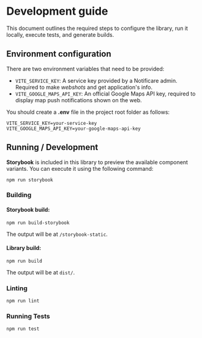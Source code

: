 # Development guide

This document outlines the required steps to configure the library, run it locally, execute tests, and generate builds.

## Environment configuration

There are two environment variables that need to be provided:
* `VITE_SERVICE_KEY`: A service key provided by a Notificare admin. Required to make *webshots* and get application's info.
* `VITE_GOOGLE_MAPS_API_KEY`: An official Google Maps API key, required to display map push notifications shown on the web.

You should create a **.env** file in the project root folder as follows:

```dotenv
VITE_SERVICE_KEY=your-service-key
VITE_GOOGLE_MAPS_API_KEY=your-google-maps-api-key
```

## Running / Development

**Storybook** is included in this library to preview the available component variants. You can execute it using the following command:

```shell
npm run storybook
```

### Building

#### Storybook build:

```shell
npm run build-storybook
```

The output will be at `/storybook-static`.

#### Library build:

```shell
npm run build
```

The output will be at `dist/`.

### Linting

```shell
npm run lint
```

### Running Tests

```shell
npm run test
```
